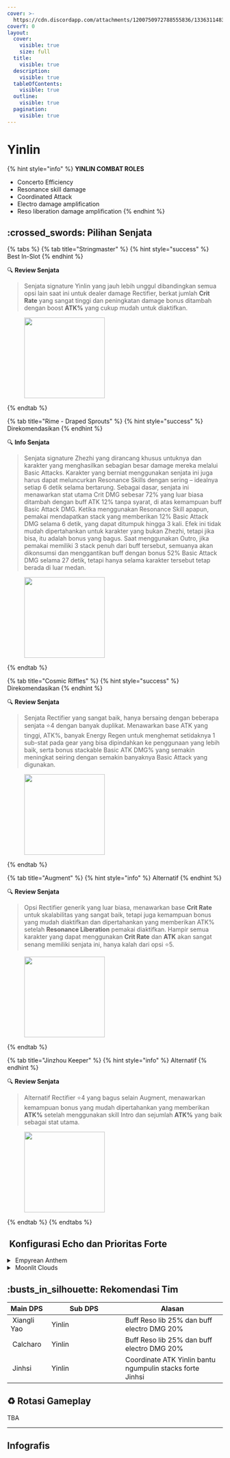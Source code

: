 ```yaml
---
cover: >-
  https://cdn.discordapp.com/attachments/1200750972788555836/1336311483520254024/image.png?ex=67a6a44d&is=67a552cd&hm=5714b66bb690732dce6a21a97ec6e34f1890745b6f272429457271efb2743cbd&
coverY: 0
layout:
  cover:
    visible: true
    size: full
  title:
    visible: true
  description:
    visible: true
  tableOfContents:
    visible: true
  outline:
    visible: true
  pagination:
    visible: true
---
```


# Yinlin

{% hint style="info" %}
**YINLIN COMBAT ROLES**

* Concerto Efficiency
* Resonance skill damage
* Coordinated Attack
* Electro damage amplification
* Reso liberation damage amplification
{% endhint %}

## :crossed\_swords: Pilihan Senjata

{% tabs %}
{% tab title="Stringmaster" %}
{% hint style="success" %}
Best In-Slot
{% endhint %}

:mag: **Review Senjata**&#x20;

> Senjata signature Yinlin yang jauh lebih unggul dibandingkan semua opsi lain saat ini untuk dealer damage Rectifier, berkat jumlah **Crit Rate** yang sangat tinggi dan peningkatan damage bonus ditambah dengan boost **ATK%** yang cukup mudah untuk diaktifkan.

<figure><img src="https://wuthering.wiki/img/weapon_21050016.png" alt="" width="188"><figcaption></figcaption></figure>
{% endtab %}

{% tab title="Rime - Draped Sprouts" %}
{% hint style="success" %}
Direkomendasikan
{% endhint %}

:mag: **Info Senjata**&#x20;

> Senjata signature Zhezhi yang dirancang khusus untuknya dan karakter yang menghasilkan sebagian besar damage mereka melalui Basic Attacks. Karakter yang berniat menggunakan senjata ini juga harus dapat meluncurkan Resonance Skills dengan sering – idealnya setiap 6 detik selama bertarung. Sebagai dasar, senjata ini menawarkan stat utama Crit DMG sebesar 72% yang luar biasa ditambah dengan buff ATK 12% tanpa syarat, di atas kemampuan buff Basic Attack DMG. Ketika menggunakan Resonance Skill apapun, pemakai mendapatkan stack yang memberikan 12% Basic Attack DMG selama 6 detik, yang dapat ditumpuk hingga 3 kali. Efek ini tidak mudah dipertahankan untuk karakter yang bukan Zhezhi, tetapi jika bisa, itu adalah bonus yang bagus. Saat menggunakan Outro, jika pemakai memiliki 3 stack penuh dari buff tersebut, semuanya akan dikonsumsi dan menggantikan buff dengan bonus 52% Basic Attack DMG selama 27 detik, tetapi hanya selama karakter tersebut tetap berada di luar medan.

<figure><img src="https://wuthering.wiki/img/weapon_21050026.png" alt="" width="188"><figcaption></figcaption></figure>
{% endtab %}

{% tab title="Cosmic Riffles" %}
{% hint style="success" %}
Direkomendasikan
{% endhint %}

:mag: **Review Senjata**&#x20;

> Senjata Rectifier yang sangat baik, hanya bersaing dengan beberapa senjata :star:4 dengan banyak duplikat. Menawarkan base ATK yang tinggi, ATK%, banyak Energy Regen untuk menghemat setidaknya 1 sub-stat pada gear yang bisa dipindahkan ke penggunaan yang lebih baik, serta bonus stackable Basic ATK DMG% yang semakin meningkat seiring dengan semakin banyaknya Basic Attack yang digunakan.

<figure><img src="https://wuthering.wiki/img/weapon_21050015.png" alt="" width="188"><figcaption></figcaption></figure>
{% endtab %}

{% tab title="Augment" %}
{% hint style="info" %}
Alternatif
{% endhint %}

:mag: **Review Senjata**&#x20;

> Opsi Rectifier generik yang luar biasa, menawarkan base **Crit Rate** untuk skalabilitas yang sangat baik, tetapi juga kemampuan bonus yang mudah diaktifkan dan dipertahankan yang memberikan ATK% setelah **Resonance Liberation** pemakai diaktifkan. Hampir semua karakter yang dapat menggunakan **Crit Rate** dan **ATK** akan sangat senang memiliki senjata ini, hanya kalah dari opsi :star:5.

<figure><img src="https://wuthering.wiki/img/weapon_21050074.png" alt="" width="188"><figcaption></figcaption></figure>
{% endtab %}

{% tab title="Jinzhou Keeper" %}
{% hint style="info" %}
Alternatif
{% endhint %}

:mag: **Review Senjata**&#x20;

> Alternatif Rectifier :star:4 yang bagus selain Augment, menawarkan kemampuan bonus yang mudah dipertahankan yang memberikan **ATK%** setelah menggunakan skill Intro dan sejumlah **ATK%** yang baik sebagai stat utama.

<figure><img src="https://wuthering.wiki/img/weapon_21050044.png" alt="" width="188"><figcaption></figcaption></figure>
{% endtab %}
{% endtabs %}

## <img src="https://wuthering.wiki/img/item_10.png" alt="" data-size="line"> Konfigurasi Echo dan Prioritas Forte&#x20;

<details>

<summary><img src="https://wuthering.wiki/img/fettericon_13.png" alt="" data-size="line"> Empyrean Anthem</summary>

Nightmare: Tempest Mephis -  (CR% / CDM%)

![](https://wuthering.wiki/img/monster_330000170.png)

#### Echo Sett

* 3 - <mark style="color:purple;">**Electro DMG**</mark> bonus%
* 3 - <mark style="color:purple;">**Electro DMG**</mark> bonus%
* 1 - ATK%
* 1 - ATK%

#### Prioritas Echo Substat

* CR% / CDM%
* ER% (120% - 135%)
* ATK%
* Reso skill%
* Flat ATK

#### Prioritas Forte

Forte   >   Reso Skill   >   Reso Lib   >   Intro   =   BA

</details>

<details>

<summary><img src="https://wuthering.wiki/img/fettericon_8.png" alt="" data-size="line"> Moonlit Clouds</summary>

Impermenance Heron - CR% / CDM%

![](https://wuthering.wiki/img/monster_330000030.png)

#### Echo Sett

* 3 - <mark style="color:purple;">**Electro DMG**</mark> bonus%
* 3 - <mark style="color:purple;">**Electro DMG**</mark> bonus%
* 1 - ATK%
* 1 - ATK%

#### Prioritas Echo Substat

* CR% / CDM%
* ER% (120% - 135%)
* ATK%
* Reso skill%
* Flat ATK

#### Prioritas Forte

Forte   >   Reso Skill   >   Reso Lib   >   Intro   =   BA

</details>

## :busts\_in\_silhouette: Rekomendasi Tim

<table><thead><tr><th>Main DPS</th><th width="160.8193359375">Sub DPS</th><th>Alasan</th></tr></thead><tbody><tr><td><img src="https://media.discordapp.net/attachments/1200750972788555836/1336416973025972325/19.png?ex=67a3bacb&#x26;is=67a2694b&#x26;hm=d86566e12c69319c1eddfd37bfa5054343df3753e6c17486af23dfb9c07538a9&#x26;=&#x26;format=webp&#x26;quality=lossless" alt="" data-size="line"><img src="https://wuthering.wiki/img/fettericon_3.png" alt="" data-size="line"><img src="https://wuthering.wiki/img/fettericon_9.png" alt="" data-size="line"> Xiangli Yao</td><td><img src="https://media.discordapp.net/attachments/1200750972788555836/1336417062632951858/7.png?ex=67a3bae1&#x26;is=67a26961&#x26;hm=093f8527db711a753214007cce3c6eac10277c43d357d99c5e526c1e2ad19400&#x26;=&#x26;format=webp&#x26;quality=lossless" alt="" data-size="line"><img src="https://wuthering.wiki/img/fettericon_13.png" alt="" data-size="line"><img src="https://wuthering.wiki/img/fettericon_8.png" alt="" data-size="line"> Yinlin</td><td>Buff Reso lib 25% dan buff electro DMG 20%</td></tr><tr><td><img src="https://cdn.discordapp.com/attachments/1200750972788555836/1336416907393237062/23.png?ex=67a7067c&is=67a5b4fc&hm=a796546a4ebb83b62c784d985203fbfe926673c69a11d6632eef0776da7eb2ad&" alt="" data-size="line"><img src="https://wuthering.wiki/img/fettericon_3.png" alt="" data-size="line"><img src="https://wuthering.wiki/img/fettericon_9.png" alt="" data-size="line"> Calcharo</td><td><img src="https://media.discordapp.net/attachments/1200750972788555836/1336417062632951858/7.png?ex=67a3bae1&#x26;is=67a26961&#x26;hm=093f8527db711a753214007cce3c6eac10277c43d357d99c5e526c1e2ad19400&#x26;=&#x26;format=webp&#x26;quality=lossless" alt="" data-size="line"><img src="https://wuthering.wiki/img/fettericon_13.png" alt="" data-size="line"><img src="https://wuthering.wiki/img/fettericon_8.png" alt="" data-size="line"> Yinlin</td><td>Buff Reso lib 25% dan buff electro DMG 20%</td></tr><tr><td><img src="https://cdn.discordapp.com/attachments/1200750972788555836/1336416972287770735/16.png?ex=67a7068b&is=67a5b50b&hm=10c1159e9470a451293c2f85d7752826480db8b57487f5d7bfcda5457f81e75a&" alt="" data-size="line"><img src="https://wuthering.wiki/img/fettericon_5.png" alt="" data-size="line"> Jinhsi</td><td><img src="https://media.discordapp.net/attachments/1200750972788555836/1336417062632951858/7.png?ex=67a3bae1&#x26;is=67a26961&#x26;hm=093f8527db711a753214007cce3c6eac10277c43d357d99c5e526c1e2ad19400&#x26;=&#x26;format=webp&#x26;quality=lossless" alt="" data-size="line"><img src="https://wuthering.wiki/img/fettericon_13.png" alt="" data-size="line"><img src="https://wuthering.wiki/img/fettericon_8.png" alt="" data-size="line"> Yinlin</td><td>Coordinate ATK Yinlin bantu ngumpulin stacks forte Jinhsi</td></tr></tbody></table>

## :recycle: Rotasi Gameplay

TBA

***

## Infografis

<figure><img src="https://cdn.discordapp.com/attachments/1200750972788555836/1337395535186886676/3.png?ex=67a74a27&#x26;is=67a5f8a7&#x26;hm=2dddfadd22a1f7010af4fbc06637d0fef64897b7a42a1caa06c4343aa1784f54&#x26;" alt=""><figcaption></figcaption></figure>



<figure><img src="https://media.discordapp.net/attachments/1200750972788555836/1336361067143626803/2_Yinlin.png?ex=67a580fa&#x26;is=67a42f7a&#x26;hm=f766d93f1ae6d1af2cbdfd038b5773cd54fca27b496b7119ac632e23087f79dc&#x26;=&#x26;format=webp&#x26;quality=lossless&#x26;width=1202&#x26;height=676" alt=""><figcaption></figcaption></figure>



<figure><img src="https://media.discordapp.net/attachments/1200750972788555836/1336361067143626803/2_Yinlin.png?ex=67a386ba&#x26;is=67a2353a&#x26;hm=6574eb58626af2668fca949c89cbdd853e25fd02f18add0636f415d5c907cd00&#x26;=&#x26;format=webp&#x26;quality=lossless&#x26;width=1202&#x26;height=676" alt=""><figcaption></figcaption></figure>

